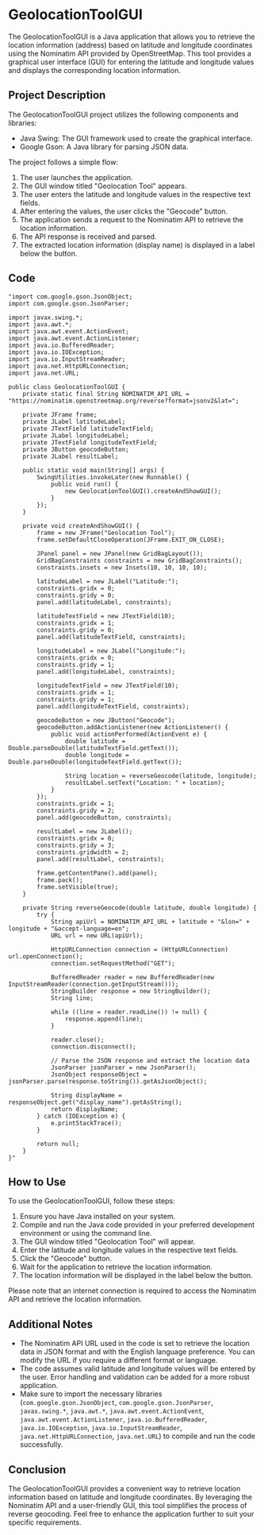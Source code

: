 
# GeolocationToolGUI

The GeolocationToolGUI is a Java application that allows you to retrieve the location information (address) based on latitude and longitude coordinates using the Nominatim API provided by OpenStreetMap. This tool provides a graphical user interface (GUI) for entering the latitude and longitude values and displays the corresponding location information.

## Project Description

The GeolocationToolGUI project utilizes the following components and libraries:

- Java Swing: The GUI framework used to create the graphical interface.
- Google Gson: A Java library for parsing JSON data.

The project follows a simple flow:

1. The user launches the application.
2. The GUI window titled "Geolocation Tool" appears.
3. The user enters the latitude and longitude values in the respective text fields.
4. After entering the values, the user clicks the "Geocode" button.
5. The application sends a request to the Nominatim API to retrieve the location information.
6. The API response is received and parsed.
7. The extracted location information (display name) is displayed in a label below the button.

## Code
    "import com.google.gson.JsonObject;
    import com.google.gson.JsonParser;
    
    import javax.swing.*;
    import java.awt.*;
    import java.awt.event.ActionEvent;
    import java.awt.event.ActionListener;
    import java.io.BufferedReader;
    import java.io.IOException;
    import java.io.InputStreamReader;
    import java.net.HttpURLConnection;
    import java.net.URL;
    
    public class GeolocationToolGUI {
        private static final String NOMINATIM_API_URL = "https://nominatim.openstreetmap.org/reverse?format=jsonv2&lat=";
    
        private JFrame frame;
        private JLabel latitudeLabel;
        private JTextField latitudeTextField;
        private JLabel longitudeLabel;
        private JTextField longitudeTextField;
        private JButton geocodeButton;
        private JLabel resultLabel;
    
        public static void main(String[] args) {
            SwingUtilities.invokeLater(new Runnable() {
                public void run() {
                    new GeolocationToolGUI().createAndShowGUI();
                }
            });
        }
    
        private void createAndShowGUI() {
            frame = new JFrame("Geolocation Tool");
            frame.setDefaultCloseOperation(JFrame.EXIT_ON_CLOSE);
    
            JPanel panel = new JPanel(new GridBagLayout());
            GridBagConstraints constraints = new GridBagConstraints();
            constraints.insets = new Insets(10, 10, 10, 10);
    
            latitudeLabel = new JLabel("Latitude:");
            constraints.gridx = 0;
            constraints.gridy = 0;
            panel.add(latitudeLabel, constraints);
    
            latitudeTextField = new JTextField(10);
            constraints.gridx = 1;
            constraints.gridy = 0;
            panel.add(latitudeTextField, constraints);
    
            longitudeLabel = new JLabel("Longitude:");
            constraints.gridx = 0;
            constraints.gridy = 1;
            panel.add(longitudeLabel, constraints);
    
            longitudeTextField = new JTextField(10);
            constraints.gridx = 1;
            constraints.gridy = 1;
            panel.add(longitudeTextField, constraints);
    
            geocodeButton = new JButton("Geocode");
            geocodeButton.addActionListener(new ActionListener() {
                public void actionPerformed(ActionEvent e) {
                    double latitude = Double.parseDouble(latitudeTextField.getText());
                    double longitude = Double.parseDouble(longitudeTextField.getText());
    
                    String location = reverseGeocode(latitude, longitude);
                    resultLabel.setText("Location: " + location);
                }
            });
            constraints.gridx = 1;
            constraints.gridy = 2;
            panel.add(geocodeButton, constraints);
    
            resultLabel = new JLabel();
            constraints.gridx = 0;
            constraints.gridy = 3;
            constraints.gridwidth = 2;
            panel.add(resultLabel, constraints);
    
            frame.getContentPane().add(panel);
            frame.pack();
            frame.setVisible(true);
        }
    
        private String reverseGeocode(double latitude, double longitude) {
            try {
                String apiUrl = NOMINATIM_API_URL + latitude + "&lon=" + longitude + "&accept-language=en";
                URL url = new URL(apiUrl);
    
                HttpURLConnection connection = (HttpURLConnection) url.openConnection();
                connection.setRequestMethod("GET");
    
                BufferedReader reader = new BufferedReader(new InputStreamReader(connection.getInputStream()));
                StringBuilder response = new StringBuilder();
                String line;
    
                while ((line = reader.readLine()) != null) {
                    response.append(line);
                }
    
                reader.close();
                connection.disconnect();
    
                // Parse the JSON response and extract the location data
                JsonParser jsonParser = new JsonParser();
                JsonObject responseObject = jsonParser.parse(response.toString()).getAsJsonObject();
    
                String displayName = responseObject.get("display_name").getAsString();
                return displayName;
            } catch (IOException e) {
                e.printStackTrace();
            }
    
            return null;
        }
    }"

## How to Use

To use the GeolocationToolGUI, follow these steps:

1. Ensure you have Java installed on your system.
2. Compile and run the Java code provided in your preferred development environment or using the command line.
3. The GUI window titled "Geolocation Tool" will appear.
4. Enter the latitude and longitude values in the respective text fields.
5. Click the "Geocode" button.
6. Wait for the application to retrieve the location information.
7. The location information will be displayed in the label below the button.

Please note that an internet connection is required to access the Nominatim API and retrieve the location information.

## Additional Notes

- The Nominatim API URL used in the code is set to retrieve the location data in JSON format and with the English language preference. You can modify the URL if you require a different format or language.
- The code assumes valid latitude and longitude values will be entered by the user. Error handling and validation can be added for a more robust application.
- Make sure to import the necessary libraries (`com.google.gson.JsonObject`, `com.google.gson.JsonParser`, `javax.swing.*`, `java.awt.*`, `java.awt.event.ActionEvent`, `java.awt.event.ActionListener`, `java.io.BufferedReader`, `java.io.IOException`, `java.io.InputStreamReader`, `java.net.HttpURLConnection`, `java.net.URL`) to compile and run the code successfully.

## Conclusion

The GeolocationToolGUI provides a convenient way to retrieve location information based on latitude and longitude coordinates. By leveraging the Nominatim API and a user-friendly GUI, this tool simplifies the process of reverse geocoding. Feel free to enhance the application further to suit your specific requirements.

